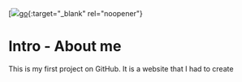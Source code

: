 [![](https://user-images.githubusercontent.com/50940935/58242910-f3f02200-7d4f-11e9-9457-20cfcfcd73b1.png)[go](https://john-j-sirjohn.netlify.com/){:target="_blank" rel="noopener"}

# Intro - About me
This is my first project on GitHub. It is a website that I had to create 
